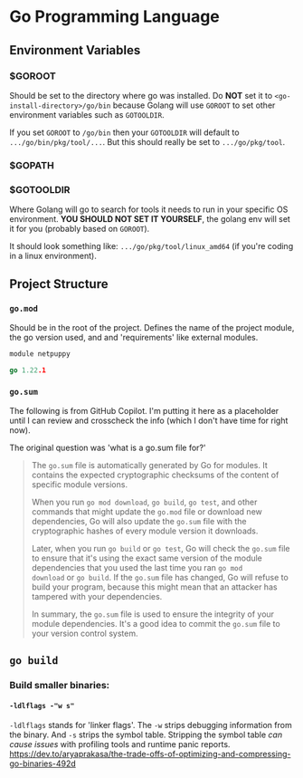
# Go Programming Language
## Environment Variables
### $GOROOT
Should be set to the directory where go was installed. Do **NOT** set it to `<go-install-directory>/go/bin` because Golang will use `GOROOT` to set other environment variables such as `GOTOOLDIR`.

If you set `GOROOT` to `/go/bin` then your `GOTOOLDIR` will default to `.../go/bin/pkg/tool/...`. But this should really be set to `.../go/pkg/tool`.
### $GOPATH
### $GOTOOLDIR
Where Golang will go to search for tools it needs to run in your specific OS environment. **YOU SHOULD NOT SET IT YOURSELF**, the golang env will set it for you (probably based on `GOROOT`).

It should look something like: `.../go/pkg/tool/linux_amd64` (if you're coding in a linux environment).
## Project Structure
### `go.mod`
Should be in the root of the project. Defines the name of the project module, the go version used, and and 'requirements' like external modules.
```go
module netpuppy

go 1.22.1
```
### `go.sum`
The following is from GitHub Copilot. I'm putting it here as a placeholder until I can review and crosscheck the info (which I don't have time for right now).

The original question was 'what is a go.sum file for?'
> The `go.sum` file is automatically generated by Go for modules. It contains the expected cryptographic checksums of the content of specific module versions.
> 
> When you run `go mod download`, `go build`, `go test`, and other commands that might update the `go.mod` file or download new dependencies, Go will also update the `go.sum` file with the cryptographic hashes of every module version it downloads.
> 
> Later, when you run `go build` or `go test`, Go will check the `go.sum` file to ensure that it's using the exact same version of the module dependencies that you used the last time you ran `go mod download` or `go build`. If the `go.sum` file has changed, Go will refuse to build your program, because this might mean that an attacker has tampered with your dependencies.
> 
> In summary, the `go.sum` file is used to ensure the integrity of your module dependencies. It's a good idea to commit the `go.sum` file to your version control system.
## `go build`
### Build smaller binaries:
#### `-ldlflags -"w s"`
`-ldlflags` stands for 'linker flags'.  The `-w` strips debugging information from the binary. And `-s` strips the symbol table. Stripping the symbol table *can cause issues* with profiling tools and runtime panic reports.
https://dev.to/aryaprakasa/the-trade-offs-of-optimizing-and-compressing-go-binaries-492d